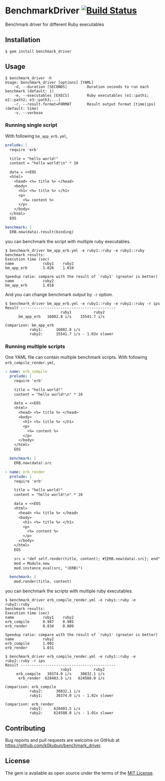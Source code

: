 # BenchmarkDriver [![Build Status](https://travis-ci.org/k0kubun/benchmark_driver.svg?branch=master)](https://travis-ci.org/k0kubun/benchmark_driver)

Benchmark driver for different Ruby executables

## Installation

    $ gem install benchmark_driver

## Usage

```
$ benchmark_driver -h
Usage: benchmark_driver [options] [YAML]
    -d, --duration [SECONDS]         Duration seconds to run each benchmark (default: 1)
    -e, --executables [EXECS]        Ruby executables (e1::path1; e2::path2; e3::path3;...)
    -r, --result-format=FORMAT       Result output format [time|ips] (default: time)
    -v, --verbose
```

### Running single script

With following `bm_app_erb.yml`,

```yml
prelude: |
  require 'erb'

  title = "hello world!"
  content = "hello world!\n" * 10

  data = <<EOS
  <html>
    <head> <%= title %> </head>
    <body>
      <h1> <%= title %> </h1>
      <p>
        <%= content %>
      </p>
    </body>
  </html>
  EOS

benchmark: |
  ERB.new(data).result(binding)
```

you can benchmark the script with multiple ruby executables.

```
$ benchmark_driver bm_app_erb.yml -e ruby1::ruby -e ruby2::ruby
benchmark results:
Execution time (sec)
name             ruby1    ruby2
bm_app_erb       1.028    1.010

Speedup ratio: compare with the result of `ruby1' (greater is better)
name             ruby2
bm_app_erb       1.018
```

And you can change benchmark output by `-r` option.

```
$ benchmark_driver bm_app_erb.yml -e ruby1::ruby -e ruby2::ruby -r ips
Result -------------------------------------------
                         ruby1          ruby2
      bm_app_erb   16082.8 i/s    15541.7 i/s

Comparison: bm_app_erb
           ruby1:      16082.8 i/s
           ruby2:      15541.7 i/s - 1.03x slower
```

### Running multiple scripts

One YAML file can contain multiple benchmark scripts.
With following `erb_compile_render.yml`,

```yml
- name: erb_compile
  prelude: |
    require 'erb'

    title = "hello world!"
    content = "hello world!\n" * 10

    data = <<EOS
    <html>
      <head> <%= title %> </head>
      <body>
        <h1> <%= title %> </h1>
        <p>
          <%= content %>
        </p>
      </body>
    </html>
    EOS

  benchmark: |
    ERB.new(data).src

- name: erb_render
  prelude: |
    require 'erb'

    title = "hello world!"
    content = "hello world!\n" * 10

    data = <<EOS
    <html>
      <head> <%= title %> </head>
      <body>
        <h1> <%= title %> </h1>
        <p>
          <%= content %>
        </p>
      </body>
    </html>
    EOS

    src = "def self.render(title, content); #{ERB.new(data).src}; end"
    mod = Module.new
    mod.instance_eval(src, "(ERB)")

  benchmark: |
    mod.render(title, content)
```

you can benchmark the scripts with multiple ruby executables.

```
$ benchmark_driver erb_compile_render.yml -e ruby1::ruby -e ruby2::ruby
benchmark results:
Execution time (sec)
name             ruby1    ruby2
erb_compile      0.987    0.985
erb_render       0.834    0.809

Speedup ratio: compare with the result of `ruby1' (greater is better)
name             ruby2
erb_compile      1.002
erb_render       1.031
```

```
$ benchmark_driver erb_compile_render.yml -e ruby1::ruby -e ruby2::ruby -r ips
Result -------------------------------------------
                         ruby1          ruby2
     erb_compile   30374.0 i/s    30832.1 i/s
      erb_render  628403.5 i/s   624588.0 i/s

Comparison: erb_compile
           ruby2:      30832.1 i/s
           ruby1:      30374.0 i/s - 1.02x slower

Comparison: erb_render
           ruby1:     628403.5 i/s
           ruby2:     624588.0 i/s - 1.01x slower
```


## Contributing

Bug reports and pull requests are welcome on GitHub at https://github.com/k0kubun/benchmark_driver.

## License

The gem is available as open source under the terms of the [MIT License](http://opensource.org/licenses/MIT).
